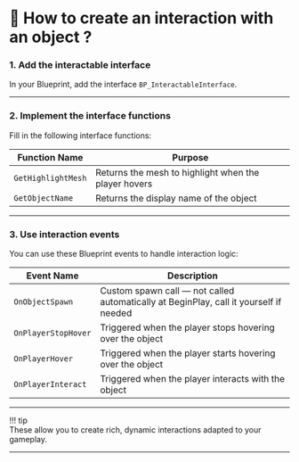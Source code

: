 # 🚀 How to create an interaction with an object ?

### 1. Add the interactable interface

In your Blueprint, add the interface `BP_InteractableInterface`.

---

### 2. Implement the interface functions

Fill in the following interface functions:

| Function Name     | Purpose                                                  |
|-------------------|----------------------------------------------------------|
| `GetHighlightMesh`| Returns the mesh to highlight when the player hovers    |
| `GetObjectName`   | Returns the display name of the object                   |

---

### 3. Use interaction events

You can use these Blueprint events to handle interaction logic:

| Event Name        | Description                                             |
|-------------------|---------------------------------------------------------|
| `OnObjectSpawn`   | Custom spawn call — not called automatically at BeginPlay, call it yourself if needed |
| `OnPlayerStopHover` | Triggered when the player stops hovering over the object |
| `OnPlayerHover`   | Triggered when the player starts hovering over the object |
| `OnPlayerInteract`| Triggered when the player interacts with the object    |

---

!!! tip  
    These allow you to create rich, dynamic interactions adapted to your gameplay.

---
